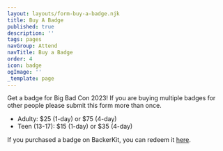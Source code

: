 ```yaml
---
layout: layouts/form-buy-a-badge.njk
title: Buy A Badge
published: true
description: ''
tags: pages
navGroup: Attend
navTitle: Buy a Badge
order: 4
icon: badge
ogImage: ''
_template: page
---
```


Get a badge for Big Bad Con 2023! If you are buying multiple badges for other people please submit this form more than once.

* Adulty: $25 (1-day) or $75 (4-day)
* Teen (13-17): $15 (1-day) or $35 (4-day)

If you purchased a badge on BackerKit, you can redeem it [here](https://www.bigbadcon.com/badge-claim/).

<!--Online badge sales are now closed but you can still buy at badge in person at the con. Just **show up**, go to our **vaccination screening station**, and then to the **reg desk** to pick one up:-->
